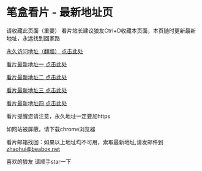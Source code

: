 # 笔盒看片 - 最新地址页

请收藏此页面（重要）
看片站长建议狼友Ctrl+D收藏本页面，本页随时更新最新地址，永远找到回家路

[永久访问地址（翻牆） 点击此处](https://beabox.net/)

[看片最新地址一 点击此处](https://bhc8k8y5o8n9.shop)

[看片最新地址二 点击此处](https://bhb8s3v5l1u1.shop)

[看片最新地址三 点击此处](https://bhm9b8l3w3o5.shop)

[看片最新地址四 点击此处](https://bhg4x4f8y7g1.shop)

看片提醒您请注意，永久地址一定要加https

如网站被屏蔽，请下载chrome浏览器

看片邮箱找回：如果以上地址均不可用，索取最新地址,请发邮件到 zhaohui@beabox.net

喜欢的狼友 请顺手star一下